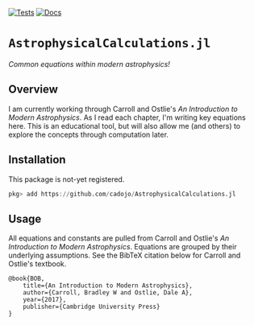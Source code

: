 [![Tests](https://github.com/cadojo/AstrophysicalCalculations.jl/workflows/UnitTests/badge.svg)](https://github.com/cadojo/AstrophysicalCalculations.jl/actions?query=workflow%3AUnitTests)
[![Docs](https://github.com/cadojo/AstrophysicalCalculations.jl/workflows/Documentation/badge.svg)](https://cadojo.github.io/AstrophysicalCalculations.jl)

# `AstrophysicalCalculations.jl`

_Common equations within modern astrophysics!_

## Overview

I am currently working through Carroll and Ostlie's _An Introduction to Modern Astrophysics_.
As I read each chapter, I'm writing key equations here. This is an educational tool, but
will also allow me (and others) to explore the concepts through computation later. 

## Installation

This package is not-yet registered.

```julia
pkg> add https://github.com/cadojo/AstrophysicalCalculations.jl
```

## Usage

All equations and constants are pulled from Carroll and Ostlie's _An Introduction to 
Modern Astrophysics_. Equations are grouped by their underlying assumptions. See the 
BibTeX citation below for Carroll and Ostlie's textbook.

    @book{BOB,
        title={An Introduction to Modern Astrophysics},
        author={Carroll, Bradley W and Ostlie, Dale A},
        year={2017},
        publisher={Cambridge University Press}
    }

